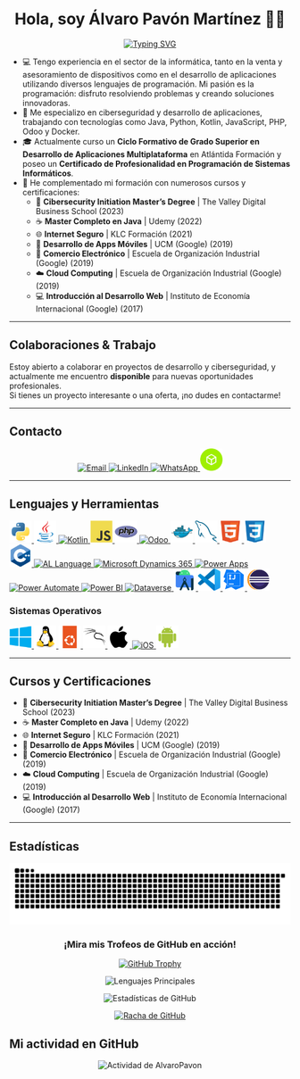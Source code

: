 <h1 align="center">Hola, soy Álvaro Pavón Martínez 👨‍💻</h1>

<p align="center">
  <!-- Typing SVG by DenverCoder1 - https://github.com/DenverCoder1/readme-typing-svg -->
  <a href="https://github.com/DenverCoder1/readme-typing-svg">
    <img src="https://readme-typing-svg.demolab.com/?lines=Developer%20%26%20Cybersecurity%20Specialist;IT%20Project%20Manager%20%7C%20Programador%20Junior;Always%20eager%20to%20learn%20new%20technologies&font=Fira%20Code&center=true&width=600&height=45&color=f75c7e&vCenter=true&pause=1000&size=22" alt="Typing SVG" />
  </a>
</p>

- 💻 Tengo experiencia en el sector de la informática, tanto en la venta y asesoramiento de dispositivos como en el desarrollo de aplicaciones utilizando diversos lenguajes de programación. Mi pasión es la programación: disfruto resolviendo problemas y creando soluciones innovadoras.
- 🔐 Me especializo en ciberseguridad y desarrollo de aplicaciones, trabajando con tecnologías como Java, Python, Kotlin, JavaScript, PHP, Odoo y Docker.
- 🎓 Actualmente curso un **Ciclo Formativo de Grado Superior en Desarrollo de Aplicaciones Multiplataforma** en Atlántida Formación y poseo un **Certificado de Profesionalidad en Programación de Sistemas Informáticos**.
- 🚀 He complementado mi formación con numerosos cursos y certificaciones:
  - 🔐 **Cibersecurity Initiation Master’s Degree** | The Valley Digital Business School (2023)
  - ☕ **Master Completo en Java** | Udemy (2022)
  - 🌐 **Internet Seguro** | KLC Formación (2021)
  - 📱 **Desarrollo de Apps Móviles** | UCM (Google) (2019)
  - 🛒 **Comercio Electrónico** | Escuela de Organización Industrial (Google) (2019)
  - ☁️ **Cloud Computing** | Escuela de Organización Industrial (Google) (2019)
  - 💻 **Introducción al Desarrollo Web** | Instituto de Economía Internacional (Google) (2017)

---

## Colaboraciones & Trabajo

Estoy abierto a colaborar en proyectos de desarrollo y ciberseguridad, y actualmente me encuentro **disponible** para nuevas oportunidades profesionales.  
Si tienes un proyecto interesante o una oferta, ¡no dudes en contactarme!

---

## Contacto

<p align="center">
  <a href="mailto:alvaropavonmartinez7@gmail.com">
    <img src="https://img.icons8.com/fluency/48/000000/email-open.png" alt="Email" width="40" height="40"/>
  </a>
  <a href="https://www.linkedin.com/in/alvaropavonmartinez/" target="_blank">
    <img src="https://img.icons8.com/color/48/000000/linkedin.png" alt="LinkedIn" width="40" height="40"/>
  </a>
  <a href="https://wa.me/34662443794/?text=Hola%21" target="_blank">
    <img src="https://img.icons8.com/color/48/000000/whatsapp.png" alt="WhatsApp" width="40" height="40"/>
  </a>
  <a href="https://app.hackthebox.com/profile/overview" target="_blank">
    <img src="https://raw.githubusercontent.com/AlvaroPavon/AlvaroPavon/main/assets/hack-the-box.svg" alt="HackTheBox" width="40" height="40"/>
  </a>
</p>

---

## Lenguajes y Herramientas

<p align="left">
  <a href="https://www.python.org" target="_blank">
    <img src="https://raw.githubusercontent.com/devicons/devicon/master/icons/python/python-original.svg" alt="Python" width="40" height="40"/>
  </a>
  <a href="https://www.java.com" target="_blank">
    <img src="https://raw.githubusercontent.com/devicons/devicon/master/icons/java/java-original.svg" alt="Java" width="40" height="40"/>
  </a>
  <a href="https://kotlinlang.org" target="_blank">
    <img src="https://upload.wikimedia.org/wikipedia/commons/7/74/Kotlin_Icon.png" alt="Kotlin" width="40" height="40"/>
  </a>
  <a href="https://developer.mozilla.org/es/docs/Web/JavaScript" target="_blank">
    <img src="https://raw.githubusercontent.com/devicons/devicon/master/icons/javascript/javascript-original.svg" alt="JavaScript" width="40" height="40"/>
  </a>
  <a href="https://www.php.net" target="_blank">
    <img src="https://raw.githubusercontent.com/devicons/devicon/master/icons/php/php-original.svg" alt="PHP" width="40" height="40"/>
  </a>
  <a href="https://www.odoo.com" target="_blank">
    <img src="https://cdn.worldvectorlogo.com/logos/odoo.svg" alt="Odoo" width="40" height="40"/>
  </a>
  <a href="https://www.docker.com/" target="_blank">
    <img src="https://raw.githubusercontent.com/devicons/devicon/master/icons/docker/docker-original.svg" alt="Docker" width="40" height="40"/>
  </a>
  <a href="https://www.mysql.com/" target="_blank">
    <img src="https://raw.githubusercontent.com/devicons/devicon/master/icons/mysql/mysql-original.svg" alt="MySQL" width="40" height="40"/>
  </a>
  <a href="https://www.w3.org/html/" target="_blank">
    <img src="https://raw.githubusercontent.com/devicons/devicon/master/icons/html5/html5-original.svg" alt="HTML5" width="40" height="40"/>
  </a>
  <a href="https://www.w3.org/Style/CSS/Overview.es.html" target="_blank">
    <img src="https://raw.githubusercontent.com/devicons/devicon/master/icons/css3/css3-original.svg" alt="CSS3" width="40" height="40"/>
  </a>
  <a href="https://isocpp.org/" target="_blank">
    <img src="https://raw.githubusercontent.com/devicons/devicon/master/icons/cplusplus/cplusplus-original.svg" alt="C++" width="40" height="40"/>
  </a>
  
  <a href="https://learn.microsoft.com/es-es/dynamics365/business-central/dev-itpro/developer/devenv-al-overview" target="_blank">
    <img src="https://ms-dynamics-smb.gallerycdn.vsassets.io/extensions/ms-dynamics-smb/al/16.0.1493797/1746803858000/Microsoft.VisualStudio.Services.Icons.Default" alt="AL Language" width="40" height="40"/>
    </a>
  <a href="https://dynamics.microsoft.com/es-es/" target="_blank">
    <img src="https://es.smartsheet.com/sites/default/files/2023-09/Microsoft-Dynamics-365-Logo-full.png" alt="Microsoft Dynamics 365" width="40" height="40"/>
  </a>
  <a href="https://powerapps.microsoft.com/es-es/" target="_blank">
    <img src="https://www.vernegroup.com/wp-content/uploads/2024/07/Imagen2-2.png" alt="Power Apps" width="40" height="40"/>
  </a>
  <a href="https://powerautomate.microsoft.com/es-es/" target="_blank">
    <img src="https://mitto.ch/wp-content/uploads/2023/01/automate-logo-540x540-1.png" alt="Power Automate" width="40" height="40"/>
  </a>
  <a href="https://powerbi.microsoft.com/es-es/" target="_blank">
    <img src="https://www.pngmart.com/files/23/Power-Bi-Logo-PNG-Pic.png" alt="Power BI" width="40" height="40"/>
  </a>
  <a href="https://learn.microsoft.com/es-es/power-apps/maker/data-platform/data-platform-intro" target="_blank">
    <img src="https://irp.cdn-website.com/0410a4de/dms3rep/multi/dataverse.png" alt="Dataverse" width="40" height="40"/>
  </a>

  <a href="https://developer.android.com/studio" target="_blank">
    <img src="https://raw.githubusercontent.com/devicons/devicon/master/icons/androidstudio/androidstudio-original.svg" alt="Android Studio" width="40" height="40"/>
  </a>
  <a href="https://code.visualstudio.com/" target="_blank">
    <img src="https://raw.githubusercontent.com/devicons/devicon/master/icons/vscode/vscode-original.svg" alt="VS Code" width="40" height="40"/>
  </a>
  <a href="https://www.jetbrains.com/idea/" target="_blank">
    <img src="https://raw.githubusercontent.com/devicons/devicon/master/icons/intellij/intellij-plain.svg" alt="IntelliJ IDEA" width="40" height="40"/>
  </a>
  <a href="https://www.eclipse.org/" target="_blank">
    <img src="https://raw.githubusercontent.com/devicons/devicon/master/icons/eclipse/eclipse-original.svg" alt="Eclipse" width="40" height="40"/>
  </a>
</p>

### Sistemas Operativos

<p align="left">
  <!-- Windows -->
  <a href="https://www.microsoft.com/windows" target="_blank">
    <img src="https://raw.githubusercontent.com/devicons/devicon/master/icons/windows8/windows8-original.svg" alt="Windows" width="40" height="40"/>
  </a>
  <!-- Linux -->
  <a href="https://www.linux.org" target="_blank">
    <img src="https://raw.githubusercontent.com/devicons/devicon/master/icons/linux/linux-original.svg" alt="Linux" width="40" height="40"/>
  </a>
  <!-- Ubuntu -->
  <a href="https://ubuntu.com" target="_blank">
    <img src="https://raw.githubusercontent.com/devicons/devicon/master/icons/ubuntu/ubuntu-plain.svg" alt="Ubuntu" width="40" height="40"/>
  </a>
  <!-- Kali Linux -->
  <a href="https://www.kali.org" target="_blank">
    <img src="https://raw.githubusercontent.com/AlvaroPavon/AlvaroPavon/main/assets/kalilinux.svg" alt="Kali Linux" width="40" height="40"/>
  </a>
  <!-- macOS -->
  <a href="https://www.apple.com/macos" target="_blank">
    <img src="https://raw.githubusercontent.com/devicons/devicon/master/icons/apple/apple-original.svg" alt="macOS" width="40" height="40"/>
  </a>
  <!-- iOS -->
  <a href="https://www.apple.com/ios" target="_blank">
    <img src="https://img.icons8.com/ios-filled/50/000000/iphone.png" alt="iOS" width="40" height="40"/>
  </a>
  <!-- Android -->
  <a href="https://www.android.com" target="_blank">
    <img src="https://raw.githubusercontent.com/devicons/devicon/master/icons/android/android-original.svg" alt="Android" width="40" height="40"/>
  </a>
</p>

---

## Cursos y Certificaciones

- 🔐 **Cibersecurity Initiation Master’s Degree** | The Valley Digital Business School (2023)
- ☕ **Master Completo en Java** | Udemy (2022)
- 🌐 **Internet Seguro** | KLC Formación (2021)
- 📱 **Desarrollo de Apps Móviles** | UCM (Google) (2019)
- 🛒 **Comercio Electrónico** | Escuela de Organización Industrial (Google) (2019)
- ☁️ **Cloud Computing** | Escuela de Organización Industrial (Google) (2019)
- 💻 **Introducción al Desarrollo Web** | Instituto de Economía Internacional (Google) (2017)

---

## Estadísticas

<!-- Animación de contribución en forma de serpiente -->
<p align="center">
  <picture>
    <source media="(prefers-color-scheme: dark)" srcset="https://raw.githubusercontent.com/AlvaroPavon/AlvaroPavon/output/github-contribution-grid-snake-dark.svg"/>
    <source media="(prefers-color-scheme: light)" srcset="https://raw.githubusercontent.com/AlvaroPavon/AlvaroPavon/output/github-contribution-grid-snake.svg"/>
    <img alt="Animación de contribuciones (snake)" src="https://raw.githubusercontent.com/AlvaroPavon/AlvaroPavon/output/github-contribution-grid-snake.svg"/>
  </picture>
</p>

<!-- Tarjeta de Trofeos GitHub -->
<h3 align="center">¡Mira mis Trofeos de GitHub en acción!</h3>
<p align="center">
  <a href="https://github.com/ryo-ma/github-profile-trophy">
    <img src="https://github-profile-trophy.vercel.app/?username=AlvaroPavon&theme=radical&no-frame=true&column=7" alt="GitHub Trophy" />
  </a>
</p>

<!-- Estadísticas de GitHub -->
<p align="center">
  <img src="https://github-readme-stats.vercel.app/api/top-langs?username=AlvaroPavon&show_icons=true&locale=es&layout=compact&theme=radical&cache_seconds=0" alt="Lenguajes Principales" />
</p>
<p align="center">
  <img src="https://github-readme-stats.vercel.app/api?username=AlvaroPavon&show_icons=true&theme=radical" alt="Estadísticas de GitHub" />
</p>
<p align="center">
  <a href="https://git.io/streak-stats">
    <img src="https://streak-stats.demolab.com?user=AlvaroPavon&hide_border=true&locale=es&short_numbers=true&date_format=j%20M%5B%20Y%5D" alt="Racha de GitHub" />
  </a>
</p>

## Mi actividad en GitHub

<p align="center">
  <img src="https://github-readme-activity-graph.vercel.app/graph?username=AlvaroPavon&bg_color=ffffff&color=000000&line=f75c7e&point=000000" alt="Actividad de AlvaroPavon" />
</p>

<!--## Actividad reciente en GitHub-->

<!--START_SECTION:activity-->
<!-- La acción 'GitHub - Activity - Readme' actualizará automáticamente esta sección con tu actividad reciente -->
<!--END_SECTION:activity-->
